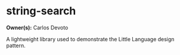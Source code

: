 # string-search

**Owner(s):** Carlos Devoto

A lightweight library used to demonstrate the Little Language design pattern.
